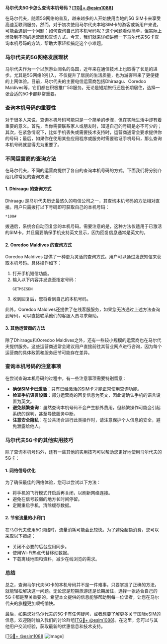 **马尔代夫5G卡怎么查询本机号码？[[TG💪+ @esim1088](https://t.me/s/esim1088)]**

在马尔代夫，随着5G网络的普及，越来越多的人开始使用当地的5G SIM卡来享受高速互联网服务。然而，对于初次使用马尔代夫本地SIM卡的游客或新用户来说，可能会遇到一个问题：如何查询自己的本机号码呢？这个问题看似简单，但实际上涉及到不同的运营商和查询方式。今天，我们就来详细讲解一下马尔代夫5G卡查询本机号码的方法，帮助大家轻松搞定这个小难题。

### 马尔代夫的5G网络发展现状

马尔代夫作为一个以旅游业闻名的岛国，近年来在通信技术上也取得了长足的进步。尤其是5G网络的引入，不仅提升了居民的生活质量，也为游客带来了更便捷的上网体验。目前，马尔代夫的主要电信运营商包括Dhiraagu、Ooredoo Maldives等，它们都在积极推广5G服务。无论是短期旅行还是长期居住，选择一张合适的5G卡都非常重要。

### 查询本机号码的重要性

对于很多人来说，查询本机号码可能只是一个简单的步骤，但在实际生活中却有着重要的意义。首先，当你需要联系家人或朋友时，知道自己的号码是必不可少的；其次，在紧急情况下，比如手机丢失或需要技术支持时，运营商通常会要求提供你的号码；最后，如果你在使用某些应用程序或服务时需要验证手机号码，那么查询本机号码就显得尤为重要了。

### 不同运营商的查询方法

在马尔代夫，不同的运营商提供了各自的查询本机号码的方式。下面我们将分别介绍几种常见的查询方法：

#### 1. Dhiraagu 的查询方式

Dhiraagu 是马尔代夫历史最悠久的电信公司之一，其查询本机号码的方法相对直接。用户只需拨打以下号码即可获取自己的本机号码：
```
*100#
```
拨通后，系统会自动回复您的本机号码。需要注意的是，这种方法仅适用于已激活的SIM卡，并且需要确保手机支持英文显示，因为回复信息通常是英文的。

#### 2. Ooredoo Maldives 的查询方式

Ooredoo Maldives 提供了一种更为灵活的查询方式。用户可以通过发送短信来获取本机号码。具体操作如下：
1. 打开手机短信功能。
2. 输入以下内容并发送至指定号码：
   ```
   GETMSISDN
   ```
3. 收到回复后，您将看到自己的本机号码。

此外，Ooredoo Maldives还提供了在线客服服务，如果您无法通过上述方法查询到号码，可以直接联系他们的客服人员寻求帮助。

#### 3. 其他运营商的方法

除了Dhiraagu和Ooredoo Maldives之外，还有一些较小规模的运营商也在马尔代夫提供服务。这些运营商通常会建议用户直接前往其营业网点进行咨询，因为每个运营商的具体政策和服务细节可能存在差异。

### 查询本机号码的注意事项

在尝试查询本机号码的过程中，有一些注意事项需要特别留意：

- **确保SIM卡已激活**：只有已经激活的SIM卡才能正常使用查询功能。
- **检查手机语言设置**：部分运营商的回复信息为英文，因此请确认手机的语言设置为英文。
- **避免频繁查询**：虽然查询本机号码不会产生额外费用，但频繁操作可能会引起系统的误判，甚至导致服务中断。
- **注意安全隐私**：在公共场合进行此类操作时，请注意保护个人信息的安全，避免泄露给他人。

### 马尔代夫5G卡的其他实用技巧

除了查询本机号码外，还有一些其他的实用技巧可以帮助您更好地使用马尔代夫的5G卡：

#### 1. 网络信号优化

为了确保最佳的网络体验，您可以尝试以下方法：
- 将手机的飞行模式开启后再关闭，以刷新网络连接。
- 避免在信号较弱的地方长时间停留。
- 定期重启手机，清除缓存数据。

#### 2. 节省流量的小窍门

在马尔代夫使用5G网络时，流量消耗可能会比较快。为了避免超额消费，您可以采取以下措施：
- 关闭不必要的后台应用同步。
- 使用Wi-Fi热点代替移动数据。
- 下载离线地图和资料，减少在线浏览的需求。

### 总结

总之，查询马尔代夫5G卡的本机号码并不是一件难事，只要掌握了正确的方法，就能轻松解决这一问题。无论您是短期旅游还是长期居住，选择一张适合自己的5G卡都是至关重要的。希望本文提供的信息能够帮助到每一位读者，让您在马尔代夫的旅程更加顺畅愉快。

最后，如果您对马尔代夫的5G卡有任何疑问，或者想要了解更多关于国际eSIM的信息，欢迎随时加入我们的讨论群组[[TG💪+ @esim1088](https://t.me/s/esim1088)]。在这里，您可以与其他用户交流经验，获取最新的优惠信息和技术支持。

[[TG💪+ @esim1088](https://t.me/s/esim1088) ![Image](https://i.postimg.cc/4NQfJmqS/Snipaste-2025-05-13-00-14-12.png)]